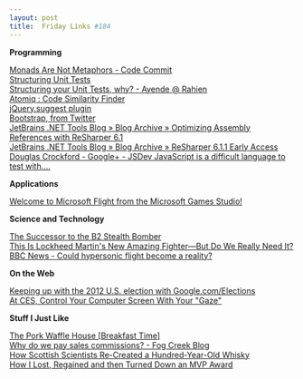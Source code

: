 ```yaml
---
layout: post
title:  Friday Links #184
---
```

**Programming**

[Monads Are Not Metaphors - Code Commit](http://www.codecommit.com/blog/ruby/monads-are-not-metaphors)   
[Structuring Unit Tests](http://feeds.haacked.com/~r/haacked/~3/2MuPQ-bEt_k/structuring-unit-tests.aspx)   
[Structuring your Unit Tests, why? - Ayende @ Rahien](http://ayende.com/blog/152897/structuring-your-unit-tests-why)   
[Atomiq : Code Similarity Finder](http://getatomiq.com/)   
[jQuery.suggest plugin](http://polarblau.github.com/suggest/)   
[Bootstrap, from Twitter](http://twitter.github.com/bootstrap/)   
[JetBrains .NET Tools Blog » Blog Archive » Optimizing Assembly References with ReSharper 6.1](http://blogs.jetbrains.com/dotnet/2012/01/optimizing-assembly-references-with-resharper-61/)   
[JetBrains .NET Tools Blog » Blog Archive » ReSharper 6.1.1 Early Access](http://blogs.jetbrains.com/dotnet/2011/12/resharper-611-early-access/)   
[Douglas Crockford - Google+ - JSDev JavaScript is a difficult language to test with.…](https://plus.google.com/118095276221607585885/posts/CTZ7BNx7a8z)

**Applications**

[Welcome to Microsoft Flight from the Microsoft Games Studio!](http://www.microsoft.com/games/flight/)

**Science and Technology**

[The Successor to the B2 Stealth Bomber](http://www.popsci.com/technology/article/2011-12/successor-b2-stealth-bomber)   
[This Is Lockheed Martin's New Amazing Fighter—But Do We Really Need It?](http://gizmodo.com/5873209/this-is-lockheed-martins-new-amazing-fighterbut-do-we-really-need)   
[BBC News - Could hypersonic flight become a reality?](http://www.bbc.co.uk/news/magazine-16090841)

**On the Web**

[Keeping up with the 2012 U.S. election with Google.com/Elections](http://feedproxy.google.com/~r/blogspot/MKuf/~3/F1_okpWfH9E/keeping-up-with-2012-us-election-with.html)   
[At CES, Control Your Computer Screen With Your "Gaze"](http://allthingsd.com/20120105/at-ces-control-your-computer-screen-with-your-gaze/)

**Stuff I Just Like**

[The Pork Waffle House [Breakfast Time]](http://www.thatsnerdalicious.com/bacon/the-pork-waffle-house-breakfast-time/)   
[Why do we pay sales commissions? - Fog Creek Blog](http://blog.fogcreek.com/why-do-we-pay-sales-commissions/)   
[How Scottish Scientists Re-Created a Hundred-Year-Old Whisky](http://www.popsci.com/science/article/2012-01/how-scottish-scientists-re-created-hundred-year-old-whisky)   
[How I Lost, Regained and then Turned Down an MVP Award](http://devlicio.us/blogs/rob_eisenberg/archive/2012/01/04/how-i-lost-regained-and-then-turned-down-an-mvp-award.aspx)
